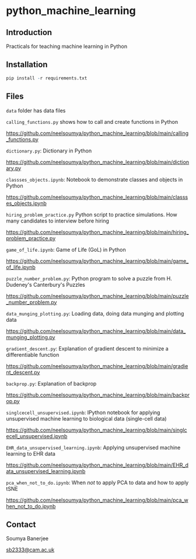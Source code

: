 # python_machine_learning

## Introduction

Practicals for teaching machine learning in Python

## Installation

```R
pip install -r requirements.txt
```

## Files

`data` folder has data files

`calling_functions.py` shows how to call and create functions in Python

https://github.com/neelsoumya/python_machine_learning/blob/main/calling_functions.py

`dictionary.py`: Dictionary in Python

https://github.com/neelsoumya/python_machine_learning/blob/main/dictionary.py

`classses_objects.ipynb`: Notebook to demonstrate classes and objects in Python

https://github.com/neelsoumya/python_machine_learning/blob/main/classses_objects.ipynb

`hiring_problem_practice.py` Python script to practice simulations. How many candidates to interview before hiring

https://github.com/neelsoumya/python_machine_learning/blob/main/hiring_problem_practice.py

`game_of_life.ipynb`: Game of Life (GoL) in Python

https://github.com/neelsoumya/python_machine_learning/blob/main/game_of_life.ipynb


`puzzle_number_problem.py`: Python program to solve a puzzle from H. Dudeney's Canterbury's Puzzles

https://github.com/neelsoumya/python_machine_learning/blob/main/puzzle_number_problem.py



`data_munging_plotting.py`: Loading data, doing data munging and plotting data

https://github.com/neelsoumya/python_machine_learning/blob/main/data_munging_plotting.py

`gradient_descent.py`: Explanation of gradient descent to minimize a differentiable function 

https://github.com/neelsoumya/python_machine_learning/blob/main/gradient_descent.py


`backprop.py`: Explanation of backprop

https://github.com/neelsoumya/python_machine_learning/blob/main/backprop.py

`singlcecell_unsupervised.ipynb`: IPython notebook for applying unsupervised machine learning to biological data (single-cell data)

https://github.com/neelsoumya/python_machine_learning/blob/main/singlcecell_unsupervised.ipynb

`EHR_data_unsupervised_learning.ipynb`: Applying unsupervised machine learning to EHR data

https://github.com/neelsoumya/python_machine_learning/blob/main/EHR_data_unsupervised_learning.ipynb

`pca_when_not_to_do.ipynb`: When *not* to apply PCA to data and how to apply tSNE

https://github.com/neelsoumya/python_machine_learning/blob/main/pca_when_not_to_do.ipynb

## Contact

Soumya Banerjee

sb2333@cam.ac.uk

